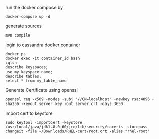 run the docker compose by
```shell script
docker-compose up -d
```

generate sources
```shell script
mvn compile
```

login to cassandra docker container
```shell script
docker ps
docker exec -it container_id bash
cqlsh
describe keyspaces;
use my_keyspace_name;
describe tables;
select * from my_table_name
```

Generate Certificate using openssl
```shell script
openssl req -x509 -nodes -subj "//CN=localhost" -newkey rsa:4096 -sha256 -keyout server.key -out server.crt -days 3650
```

Import cert to keystore
```shell script
sudo keytool -importcert -keystore /usr/local/java/jdk1.8.0_60/jre/lib/security/cacerts -storepass changeit -file ~/Downloads/RHEL-cert/root.crt -alias "rhel-root"
```